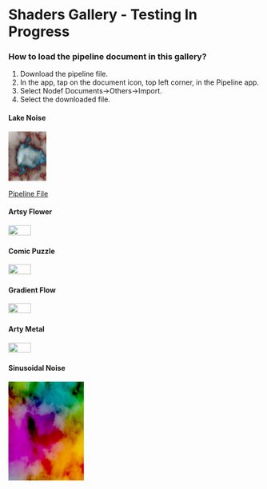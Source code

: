 #  Shaders Gallery - Testing In Progress

### How to load the pipeline document in this gallery?

1. Download the pipeline file.
2. In the app, tap on the document icon, top left corner, in the Pipeline app.
3. Select Nodef Documents->Others->Import.
4. Select the downloaded file.

#### Lake Noise
<img src=Lake.gif width="15%" height="15%">  

[Pipeline File](Lake.json)

#### Artsy Flower
<img src=ArtsyFlower.gif width="30%" height="30%"> 

#### Comic Puzzle
<img src=ComicPuzzle.gif width="30%" height="30%">  

#### Gradient Flow
<img src=GradientFlow.gif width="30%" height="30%"> 

#### Arty Metal
<img src=ArtyMetal.gif width="30%" height="30%"> 

#### Sinusoidal Noise
<img src=SinusoidalNoise.gif width="30%" height="30%"> 
